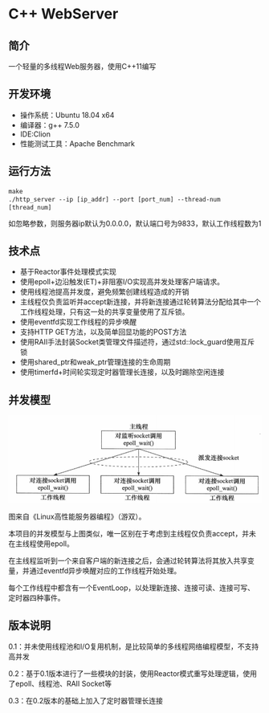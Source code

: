 # C++ WebServer
## 简介

一个轻量的多线程Web服务器，使用C++11编写

## 开发环境

- 操作系统：Ubuntu 18.04 x64
- 编译器：g++ 7.5.0
- IDE:Clion
- 性能测试工具：Apache Benchmark

## 运行方法

```
make
./http_server --ip [ip_addr] --port [port_num] --thread-num [thread_num]
```

如忽略参数，则服务器ip默认为0.0.0.0，默认端口号为9833，默认工作线程数为1

## 技术点

- 基于Reactor事件处理模式实现
- 使用epoll+边沿触发(ET)+非阻塞I/O实现高并发处理客户端请求。
- 使用线程池提高并发度，避免频繁创建线程造成的开销
- 主线程仅负责监听并accept新连接，并将新连接通过轮转算法分配给其中一个工作线程处理，只有这一处的共享变量使用了互斥锁。
- 使用eventfd实现工作线程的异步唤醒
- 支持HTTP GET方法，以及简单回显功能的POST方法
- 使用RAII手法封装Socket类管理文件描述符，通过std::lock_guard使用互斥锁
- 使用shared_ptr和weak_ptr管理连接的生命周期
- 使用timerfd+时间轮实现定时器管理长连接，以及时踢除空闲连接

## 并发模型

<img src="./screen_shot/image-20210804210252847.png" alt="image-20210804210252847"  />

图来自《Linux高性能服务器编程》（游双）。

本项目的并发模型与上图类似，唯一区别在于考虑到主线程仅负责accept，并未在主线程使用epoll。

在主线程监听到一个来自客户端的新连接之后，会通过轮转算法将其放入共享变量，并通过eventfd异步唤醒对应的工作线程开始处理。

每个工作线程中都含有一个EventLoop，以处理新连接、连接可读、连接可写、定时器四种事件。

## 版本说明

0.1：并未使用线程池和I/O复用机制，是比较简单的多线程网络编程模型，不支持高并发

0.2：基于0.1版本进行了一些模块的封装，使用Reactor模式重写处理逻辑，使用了epoll、线程池、RAII Socket等

0.3：在0.2版本的基础上加入了定时器管理长连接

